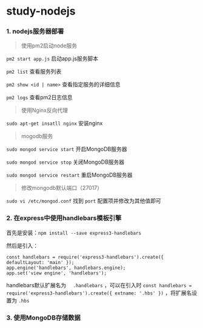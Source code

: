 # study-nodejs

### 1. nodejs服务器部署

> 使用pm2启动node服务

`pm2 start app.js`  启动app.js服务脚本

`pm2 list`  查看服务列表

`pm2 show <id | name>`  查看指定服务的详细信息

`pm2 logs`  查看pm2日志信息



>  使用Nginx反向代理

`sudo apt-get insatll nginx`  安装nginx


> mogodb服务

`sudo mongod service start`  开启MongoDB服务器

`sudo mongod service stop`  关闭MongoDB服务器

`sudo mongod service restart`  重启MongoDB服务器



> 修改mongodb默认端口（27017）

`sudo vi /etc/mongod.conf` 找到 `port` 配置项并修改为其他值即可

### 2. 在express中使用handlebars模板引擎

首先是安装：`npm install --save express3-handlebars` 

然后是引入：

```
const handlebars = require('express3-handlebars').create({ defaultLayout: 'main' });
app.engine('handlebars', handlebars.engine);
app.set('view engine', 'handlebars');
```

handlebars默认扩展名为 `	.handlebars` ，可以在引入时 `const handlebars = require('express3-handlebars').create({ extname: '.hbs' })` ，将扩展名设置为 `.hbs` 

### 3. 使用MongoDB存储数据

